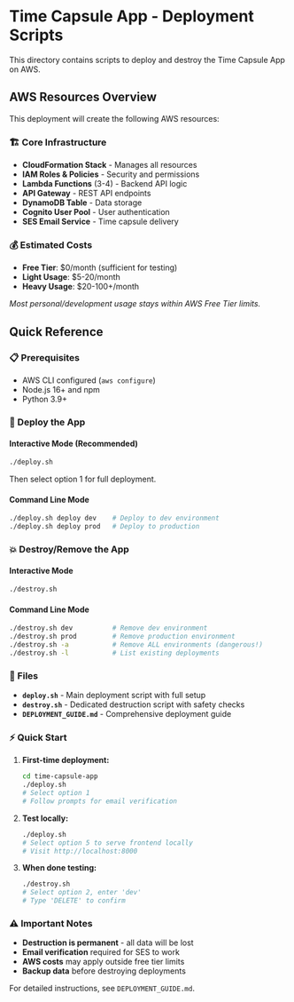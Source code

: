 # Time Capsule App - Deployment Scripts

This directory contains scripts to deploy and destroy the Time Capsule App on AWS.

## AWS Resources Overview

This deployment will create the following AWS resources:

### 🏗️ Core Infrastructure
- **CloudFormation Stack** - Manages all resources
- **IAM Roles & Policies** - Security and permissions
- **Lambda Functions** (3-4) - Backend API logic
- **API Gateway** - REST API endpoints
- **DynamoDB Table** - Data storage
- **Cognito User Pool** - User authentication
- **SES Email Service** - Time capsule delivery

### 💰 Estimated Costs
- **Free Tier**: $0/month (sufficient for testing)
- **Light Usage**: $5-20/month
- **Heavy Usage**: $20-100+/month

*Most personal/development usage stays within AWS Free Tier limits.*

## Quick Reference

### 📋 Prerequisites
- AWS CLI configured (`aws configure`)
- Node.js 16+ and npm
- Python 3.9+

### 🚀 Deploy the App

#### Interactive Mode (Recommended)
```bash
./deploy.sh
```
Then select option 1 for full deployment.

#### Command Line Mode
```bash
./deploy.sh deploy dev    # Deploy to dev environment
./deploy.sh deploy prod   # Deploy to production
```

### 💥 Destroy/Remove the App

#### Interactive Mode
```bash
./destroy.sh
```

#### Command Line Mode
```bash
./destroy.sh dev          # Remove dev environment
./destroy.sh prod         # Remove production environment
./destroy.sh -a           # Remove ALL environments (dangerous!)
./destroy.sh -l           # List existing deployments
```

### 📁 Files

- **`deploy.sh`** - Main deployment script with full setup
- **`destroy.sh`** - Dedicated destruction script with safety checks
- **`DEPLOYMENT_GUIDE.md`** - Comprehensive deployment guide

### ⚡ Quick Start

1. **First-time deployment:**
   ```bash
   cd time-capsule-app
   ./deploy.sh
   # Select option 1
   # Follow prompts for email verification
   ```

2. **Test locally:**
   ```bash
   ./deploy.sh
   # Select option 5 to serve frontend locally
   # Visit http://localhost:8000
   ```

3. **When done testing:**
   ```bash
   ./destroy.sh
   # Select option 2, enter 'dev'
   # Type 'DELETE' to confirm
   ```

### ⚠️ Important Notes

- **Destruction is permanent** - all data will be lost
- **Email verification** required for SES to work
- **AWS costs** may apply outside free tier limits
- **Backup data** before destroying deployments

For detailed instructions, see `DEPLOYMENT_GUIDE.md`. 